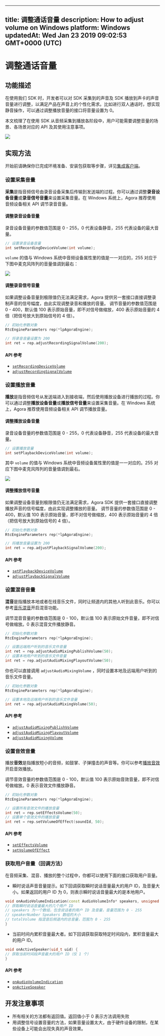 
---
title: 调整通话音量
description: How to adjust volume on Windows
platform: Windows
updatedAt: Wed Jan 23 2019 09:02:53 GMT+0000 (UTC)
---
# 调整通话音量
## 功能描述

 在使用我们 SDK 时，开发者可以对 SDK 采集到的声音及 SDK 播放到声卡的声音音量进行调整，以满足产品在声音上的个性化需求。比如进行双人通话时，想实现静音操作，可以通过调整播放音量的接口将音量设置为 0。



本文梳理了在使用 SDK 从音频采集到播放各阶段中，用户可能需要调整音量的场景、各场景对应的 API 及其使用注意事项。

![](https://web-cdn.agora.io/docs-files/1545991278347)

## 实现方法
开始前请确保你已完成环境准备、安装包获取等步骤，详见[集成客户端](../../cn/Video/windows_video.md)。

### 设置采集音量

**采集**是指音频信号由录音设备采集后传输到发送端的过程。你可以通过调整**录音设备音量**或**录音信号音量**来设置采集音量。在 Windows 系统上，Agora 推荐使用音频设备相关 API 调节录音音量。

#### 调整录音设备音量

录音设备音量的参数值范围是 0 - 255，0 代表设备静音，255 代表设备的最大音量。

```cpp
// 设置录音设备音量
int setRecordingDeviceVolume(int volume);
```

`volume` 的值与 Windows 系统中音频设备属性里的值是一一对应的，255 对应于下图中麦克风阵列的音量值调到最右：

![](https://web-cdn.agora.io/docs-files/1545124821348)

#### 调整录音信号音量

如果调整设备音量到极限值仍无法满足需求，Agora 提供另一套接口直接调整录制声音的信号幅度，由此实现调整录音和播放的音量。
调节音量的参数值范围是 0 - 400，默认值 100 表示原始音量，即不对信号做缩放，400 表示原始音量的 4 倍（把信号放大到原始信号的 4 倍）。

```cpp
// 初始化参数对象
RtcEngineParameters rep(*lpAgoraEngine);
  
// 将录音音量设置为 200
int ret = rep.adjustRecordingSignalVolume(200);
```

#### API 参考

- [`setRecordingDeviceVolume`](https://docs.agora.io/cn/Video/API%20Reference/cpp/classagora_1_1rtc_1_1_i_audio_device_manager.html#ac24424e86ded2727a532df739ebf8086)
- [`adjustRecordingSignalVolume`](https://docs.agora.io/cn/Video/API%20Reference/cpp/classagora_1_1rtc_1_1_rtc_engine_parameters.html#aa9e9b5ae052022fe2e81232b9e6e7290)

### 设置播放音量

**播放**是指音频信号从发送端进入到接收端，然后使用播放设备进行播放的过程。你可以通过调整**播放设备音量**或**播放信号音量**来设置采集音量。在 Windows 系统上，Agora 推荐使用音频设备相关 API 调节播放音量。

#### 调整播放设备音量

录音设备音量的参数值范围是 0 - 255，0 代表设备静音，255 代表设备的最大音量。

```cpp
// 设置播放音量
int setPlaybackDeviceVolume(int volume);
```

其中 `volume` 的值与 Windows 系统中音频设备属性里的值是一一对应的。255 对应下图中麦克风阵列的音量值调到最右。

![](https://web-cdn.agora.io/docs-files/1545124835160)

#### 调整播放信号音量

如果调整设备音量到极限值仍无法满足需求，Agora SDK 提供一套接口直接调整播放声音的信号幅度，由此实现调整播放的音量。
调节音量的参数值范围是 0 - 400，默认值 100 表示原始音量，即不对信号做缩放，400 表示原始音量的 4 倍（把信号放大到原始信号的 4 倍）。

```cpp
// 初始化参数对象
RtcEngineParameters rep(*lpAgoraEngine);

// 将播放音量设置为 200
int ret = rep.adjustPlaybackSignalVolume(200);
```

#### API 参考

- [`setPlaybackDeviceVolume`](https://docs.agora.io/cn/Video/API%20Reference/cpp/classagora_1_1rtc_1_1_i_audio_device_manager.html#ac14a1238e83303abed2f36e02fcc9366)
- [`adjustPlaybackSignalVolume`](https://docs.agora.io/cn/Video/API%20Reference/cpp/classagora_1_1rtc_1_1_rtc_engine_parameters.html#a8bed09e12b8e2d9934aafad50b77d364)

### 设置混音音量

**混音**是指播放本地或者在线音乐文件，同时让频道内的其他人听到此音乐。你可以参考[音乐混音](https://docs.agora.io/cn/Video/effect_mixing_windows?platform=Windows#音乐混音)开启混音功能。

调节混音音量的参数值范围是 0 - 100，默认值 100 表示原始文件音量，即不对信号做缩放。0 表示混音文件播放静音。

```cpp
// 初始化参数对象
RtcEngineParameters rep(*lpAgoraEngine);

// 设置远端用户听到的音乐文件音量
int ret = rep.adjustAudioMixingPublishVolume(50);
// 设置本地用户听到的音乐文件音量 
int ret = rep.adjustAudioMixingPlayoutVolume(50);
```

你也可以直接调用 `adjustAudioMixingVolume` ，同时设置本地及远端用户听到的音乐文件音量。

```cpp
// 初始化参数对象
RtcEngineParameters rep(*lpAgoraEngine);

// 设置本地及远端用户听到的音乐文件音量
int ret = rep.adjustAudioMixingVolume(50);
```

#### API 参考

- [`adjustAudioMixingPublishVolume`](https://docs.agora.io/cn/Video/API%20Reference/cpp/classagora_1_1rtc_1_1_rtc_engine_parameters.html#a8f8d2af4b4c7988934e152e3b281d734)
- [`adjustAudioMixingPlayoutVolume`](https://docs.agora.io/cn/Video/API%20Reference/cpp/classagora_1_1rtc_1_1_rtc_engine_parameters.html#a99ab2878e0c4fbf1be6970a2c545d085)
- [`adjustAudioMixingVolume`](https://docs.agora.io/cn/Video/API%20Reference/cpp/classagora_1_1rtc_1_1_rtc_engine_parameters.html#a5e117be71d38d813208198f4064aa964)

### 设置音效音量

播放**音效**是指播放短小的音频，如鼓掌、子弹撞击的声音等。你可以参考[播放音效](https://docs.agora.io/cn/Video/effect_mixing_windows?platform=Windows#播放音效文件)开启音效播放。

调节音效音量的参数值范围是 0 - 100，默认值 100 表示原始音效音量，即不对信号做缩放。0 表示音效文件播放静音。

```cpp
// 初始化参数对象
RtcEngineParameters rep(*lpAgoraEngine);

// 设置所有音效文件的播放音量
int ret = rep.setEffectsVolume(50);
// 设置单个音效文件的播放音量
int ret = rep.setVolumeOfEffect(soundId, 50);
```

#### API 参考

- [`setEffectsVolume`](https://docs.agora.io/cn/Video/API%20Reference/cpp/classagora_1_1rtc_1_1_rtc_engine_parameters.html#aa3041ef19bfe10ffc5a1130cda91ab7b)
- [`setVolumeOfEffect`](https://docs.agora.io/cn/Video/API%20Reference/cpp/classagora_1_1rtc_1_1_rtc_engine_parameters.html#a71fac1633ea84c892879781bee56d001)

### 获取用户音量（回调方法）

在音频采集、混音、播放的整个过程中，你都可以使用下面的接口获取用户音量。

- 瞬时说话声音音量提示。如下回调获取瞬时说话音量最大的用户 ID，及音量大小。如果返回的用户 ID 为 0，则表示瞬时说话音量最大的是本地用户。

```cpp
void onAudioVolumeIndication(const AudioVolumeInfo* speakers, unsigned int speakerNumber, int totalVolume)  {
// 获取瞬时说话音量最大的几个用户 ID
// speakers 为一个数组，包含说话者的用户 ID 及音量，音量范围为 0 - 255
// speakerNumber Speakers 数组的大小
// totalVolume 指混音后频道内的总音量，范围为 0 - 255
}
```

- 当前时间内累积音量最大者。如下回调获取获取特定时间段内，累积音量最大的用户 ID。

```cpp
void onActiveSpeaker(uid_t uid) {
// 获取当前时间段声音最大的用户 ID（仅 1 个）
}
```

#### API 参考

- [`onAudioVolumeIndication`](https://docs.agora.io/cn/Video/API%20Reference/cpp/classagora_1_1rtc_1_1_i_rtc_engine_event_handler.html#aab1184a2b276f509870c055a9ff8fac4)
- [`onActiveSpeaker`](https://docs.agora.io/cn/Video/API%20Reference/cpp/classagora_1_1rtc_1_1_i_rtc_engine_event_handler.html#ae643c9dbf94360a23a8b3a56c93f90bc)

## 开发注意事项

- 所有相关的方法都有返回值。返回值小于 0 表示方法调用失败
- 用调整信号设置音量的方法，如果音量设置太大，由于硬件设备的限制，在某些设备上可能会出现失真的声音效果。
